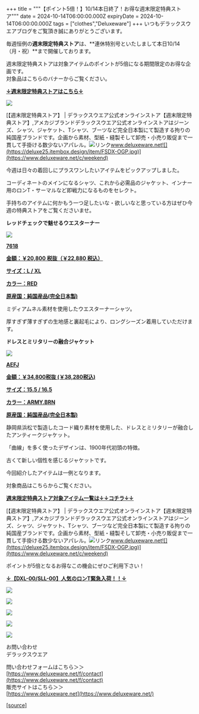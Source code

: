 +++
title = """【ポイント5倍！】10/14本日終了！お得な週末限定特典ストア"""
date = 2024-10-14T06:00:00.000Z
expiryDate = 2024-10-14T06:00:00.000Z
tags = ["clothes","Deluxeware"]
+++
いつもデラックスウエアブログをご覧頂き誠にありがとうございます。

毎週恒例の**週末限定特典ストア**は、**連休特別号といたしまして本日10/14（月・祝）**まで開催しております。

週末限定特典ストアは対象アイテムのポイントが5倍になる期間限定のお得な企画です。  
対象品はこちらのバナーからご覧ください。

**[↓週末限定特典ストアはこちら↓](https://www.deluxeware.net/c/weekend)**

[![](https://stat.ameba.jp/user_images/20240913/17/deluxeware/18/35/j/o1200050015485842080.jpg)](https://www.deluxeware.net/c/weekend)

[【週末限定特典ストア】 | デラックスウエア公式オンラインストア【週末限定特典ストア】,アメカジブランドデラックスウエア公式オンラインストアはジーンズ、シャツ、ジャケット、Tシャツ、ブーツなど完全日本製にて製造する拘りの純国産ブランドです。企画から素材、型紙・縫製そして卸売・小売り販促まで一貫して手掛ける数少ないアパレル。![リンク](https://c.stat100.ameba.jp/ameblo/symbols/v3.20.0/svg/gray/editor_link.svg)www.deluxeware.net![](https://deluxe25.itembox.design/item/FSDX-OGP.jpg)](https://www.deluxeware.net/c/weekend)

今週は日々の着回しにプラスワンしたいアイテムをピックアップしました。

コーディネートのメインになるシャツ、これから必需品のジャケット、インナー用のロンT・サーマルなど即戦力になるものをセレクト。

手持ちのアイテムに何かもう一つ足したいな・欲しいなと思っている方はぜひ今週の特典ストアをご覧くださいませ。

**レッドチェックで魅せるウエスターナー**

[![](https://stat.ameba.jp/user_images/20241011/10/deluxeware/95/4d/j/o0800100015496473899.jpg)](https://www.deluxeware.net/c/deluxeware/7618)

**[7618](https://www.deluxeware.net/c/deluxeware/7618)**

**[金額：￥20,800 税抜（￥22,880 税込）](https://www.deluxeware.net/c/deluxeware/7618)**

**[サイズ：L / XL](https://www.deluxeware.net/c/deluxeware/7618)**

**[カラー：RED](https://www.deluxeware.net/c/deluxeware/7618)**

**[原産国：純国産品(完全日本製)](https://www.deluxeware.net/c/deluxeware/7618)**

ミディアムネル素材を使用したウエスターナーシャツ。

厚すぎず薄すぎずの生地感と裏起毛により、ロングシーズン着用していただけます。

**ドレスとミリタリーの融合ジャケット**

[![](https://stat.ameba.jp/user_images/20241011/10/deluxeware/43/1e/j/o0800100015496473906.jpg)](https://www.deluxeware.net/c/dalees/AEFJ)

**[AEFJ](https://www.deluxeware.net/c/dalees/AEFJ)**

**[金額：￥34,800税抜 (￥38,280税込)](https://www.deluxeware.net/c/dalees/AEFJ)**

**[サイズ：15.5 / 16.5](https://www.deluxeware.net/c/dalees/AEFJ)**

**[カラー：ARMY.BRN](https://www.deluxeware.net/c/dalees/AEFJ)**

**[原産国：純国産品(完全日本製)](https://www.deluxeware.net/c/dalees/AEFJ)**

静岡県浜松で製造したコード織り素材を使用した、ドレスとミリタリーが融合したアンティークジャケット。

「曲線」を多く使ったデザインは、1900年代初頭の特徴。

古くて新しい個性を感じるジャケットです。

今回紹介したアイテムは一例となります。

対象商品はこちらからご覧ください。

[**週末限定特典ストア対象アイテム一覧は↓↓コチラ↓↓**](https://www.deluxeware.net/c/weekend)

[【週末限定特典ストア】 | デラックスウエア公式オンラインストア【週末限定特典ストア】,アメカジブランドデラックスウエア公式オンラインストアはジーンズ、シャツ、ジャケット、Tシャツ、ブーツなど完全日本製にて製造する拘りの純国産ブランドです。企画から素材、型紙・縫製そして卸売・小売り販促まで一貫して手掛ける数少ないアパレル。![リンク](https://c.stat100.ameba.jp/ameblo/symbols/v3.20.0/svg/gray/editor_link.svg)www.deluxeware.net![](https://deluxe25.itembox.design/item/FSDX-OGP.jpg)](https://www.deluxeware.net/c/weekend)

ポイントが5倍となるお得なこの機会にぜひご利用下さい！

**[↓【DXL-00/SLL-00】人気のロンT緊急入荷！！↓](https://www.deluxeware.net/)**

[![](https://stat.ameba.jp/user_images/20241007/16/deluxeware/df/96/j/o0800026015495163803.jpg?caw=800)](https://www.deluxeware.net/)

[![](https://stat.ameba.jp/user_images/20240614/12/deluxeware/fb/b4/j/o0800026015451324172.jpg?caw=800)](https://www.deluxeware.net/c/2024FWreserveall)

[![](https://stat.ameba.jp/user_images/20240315/15/deluxeware/04/7f/j/o0800026015413271803.jpg?caw=800)](https://www.instagram.com/deluxeware/?hl=ja)

[![](https://stat.ameba.jp/user_images/20220415/12/deluxeware/3b/ce/j/o0800026015103175481.jpg?caw=800)](https://www.deluxeware.net/f/headstore)

[![](https://stat.ameba.jp/user_images/20220415/12/deluxeware/d7/c6/j/o0800026015103175487.jpg?caw=800)](https://www.deluxeware.net/)

お問い合わせ  
デラックスウエア

問い合わせフォームはこちら＞＞  
[https://www.deluxeware.net/f/contact](https://www.deluxeware.net/f/contact)  
販売サイトはこちら＞＞  
[https://www.deluxeware.net](https://www.deluxeware.net/)

[[source]](https://ameblo.jp/deluxeware/entry-12870825400.html)
